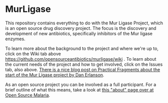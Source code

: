 # MurLigase
This repository contains everything to do with the Mur Ligase Project, which is an open source drug discovery project. The focus is the discovery and development of new antibiotics, specifically inhibitors of the Mur ligase enzymes.  

To learn more about the background to the project and where we're up to, click on the Wiki tab above https://github.com/opensourceantibiotics/murligase/wiki . To learn about the current needs of the project and how to get involved, click on the Issues tab, also above. [There is a nice blog post on Practical Fragments about the start of the Mur Ligase project by Dan Erlanson](http://practicalfragments.blogspot.com/2019/04/help-develop-new-antibiotics-from.html).

As an open source project you can be involved as a full participant. For a brief outline of what this means, take a look at [this "about" page over at Open Source Malaria](https://github.com/OpenSourceMalaria/About-StartHere-FAQ).
